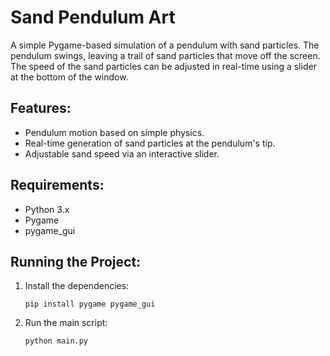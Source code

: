 # Sand Pendulum Art

A simple Pygame-based simulation of a pendulum with sand particles. The pendulum swings, leaving a trail of sand particles that move off the screen. The speed of the sand particles can be adjusted in real-time using a slider at the bottom of the window.

## Features:
- Pendulum motion based on simple physics.
- Real-time generation of sand particles at the pendulum's tip.
- Adjustable sand speed via an interactive slider.

## Requirements:
- Python 3.x
- Pygame
- pygame_gui

## Running the Project:
1. Install the dependencies:
   ```
   pip install pygame pygame_gui
   ```
2. Run the main script:
   ```
   python main.py
   ```
